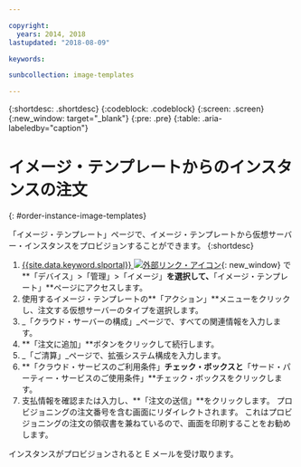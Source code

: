 ```yaml
---

copyright:
  years: 2014, 2018
lastupdated: "2018-08-09"

keywords:

sunbcollection: image-templates

---
```


{:shortdesc: .shortdesc}
{:codeblock: .codeblock}
{:screen: .screen}
{:new_window: target="_blank"}
{:pre: .pre}
{:table: .aria-labeledby="caption"}


# イメージ・テンプレートからのインスタンスの注文
{: #order-instance-image-templates}

「イメージ・テンプレート」ページで、イメージ・テンプレートから仮想サーバー・インスタンスをプロビジョンすることができます。
{:shortdesc}

1. [{{site.data.keyword.slportal}} ![外部リンク・アイコン](../../icons/launch-glyph.svg "外部リンク・アイコン")](https://control.softlayer.com/){: new_window} で**「デバイス」>「管理」>「イメージ」**を選択して、**「イメージ・テンプレート」**ページにアクセスします。
2. 使用するイメージ・テンプレートの**「アクション」**メニューをクリックし、注文する仮想サーバーのタイプを選択します。
3. _「クラウド・サーバーの構成」_ページで、すべての関連情報を入力します。
4. **「注文に追加」**ボタンをクリックして続行します。
5. _「ご清算」_ページで、拡張システム構成を入力します。
6. **「クラウド・サービスのご利用条件」**チェック・ボックスと**「サード・パーティー・サービスのご使用条件」**チェック・ボックスをクリックします。
7. 支払情報を確認または入力し、**「注文の送信」**をクリックします。 プロビジョニングの注文番号を含む画面にリダイレクトされます。 これはプロビジョニングの注文の領収書を兼ねているので、画面を印刷することをお勧めします。

インスタンスがプロビジョンされると E メールを受け取ります。
